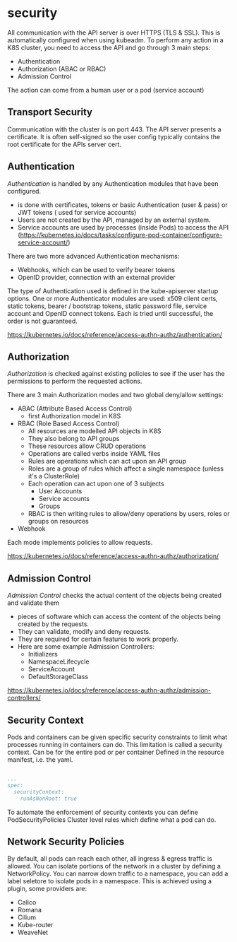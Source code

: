 # security

All communication with the API server is over HTTPS (TLS & SSL).
This is automatically configured when using kubeadm.
To perform any action in a K8S cluster, you need to access the API and go through 3 main steps:

* Authentication
* Authorization (ABAC or RBAC)
* Admission Control

The action can come from a human user or a pod (service account)

## Transport Security

Communication with the cluster is on port 443.
The API server presents a certificate. It is often self-signed so the user config typically contains the root certificate for the APIs server cert.

## Authentication

*Authentication* is handled by any Authentication modules that have been configured.

* is done with certificates, tokens or basic Authentication (user & pass) or JWT tokens ( used for service accounts)
* Users are not created by the API, managed by an external system.
* Service accounts are used by processes (inside Pods) to access the API (https://kubernetes.io/docs/tasks/configure-pod-container/configure-service-account/)

There are two more advanced Authentication mechanisms:

* Webhooks, which can be used to verify bearer tokens
* OpenID provider, connection with an external provider

The type of Authentication used is defined in the kube-apiserver startup options.
One or more Authenticator modules are used: x509 client certs, static tokens, bearer / bootstrap tokens, static password file, service account and OpenID connect tokens.
Each is tried until successful, the order is not guaranteed.

https://kubernetes.io/docs/reference/access-authn-authz/authentication/

## Authorization

*Authorization* is checked against existing policies to see if the user has the permissions to perform the requested actions.

There are 3 main Authorization modes and two global deny/allow settings:

* ABAC (Attribute Based Access Control)
  * first Authorization model in K8S
* RBAC (Role Based Access Control)
  * All resources are modelled API objects in K8S
  * They also belong to API groups
  * These resources allow CRUD operations
  * Operations are called verbs inside YAML files
  * Rules are operations which can act upon an API group
  * Roles are a group of rules which affect a single namespace (unless it's a ClusterRole)
  * Each operation can act upon one of 3 subjects
    * User Accounts
    * Service accounts
    * Groups
  * RBAC is then writing rules to allow/deny operations by users, roles or groups on resources
* Webhook

Each mode implements policies to allow requests.

https://kubernetes.io/docs/reference/access-authn-authz/authorization/

## Admission Control

*Admission Control* checks the actual content of the objects being created and validate them

* pieces of software which can access the content of the objects being created by the requests.
* They can validate, modify and deny requests.
* They are required for certain features to work properly.
* Here are some example Admission Controllers:
  * Initializers
  * NamespaceLifecycle
  * ServiceAccount
  * DefaultStorageClass

https://kubernetes.io/docs/reference/access-authn-authz/admission-controllers/

## Security Context

Pods and containers can be given specific security constraints to limit what processes running in containers can do.
This limitation is called a security context.
Can be for the entire pod or per container
Defined in the resource manifest, i.e. the yaml.

```YAML

...
spec:
  securityContext:
    runAsNonRoot: true
```

To automate the enforcement of security contexts you can define PodSecurityPolicies
Cluster level rules which define what a pod can do.

## Network Security Policies

By default, all pods can reach each other, all ingress & egress traffic is allowed.
You can isolate portions of the network in a cluster by defining a NetworkPolicy.
You can narrow down traffic to a namespace, you can add a label seletore to isolate pods in a namespace.
This is achieved using a plugin, some providers are:
* Calico
* Romana
* Cilium
* Kube-router
* WeaveNet
